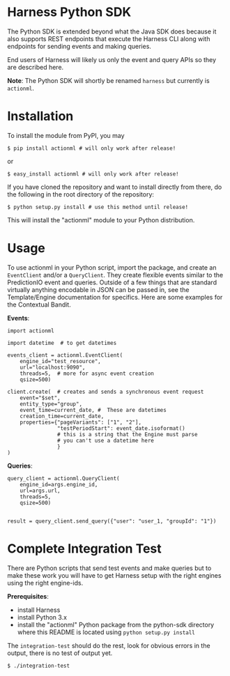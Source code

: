 # Harness Python SDK

The Python SDK is extended beyond what the Java SDK does because it also supports REST endpoints that execute the Harness CLI along with endpoints for sending events and making queries.

End users of Harness will likely us only the event and query APIs so they are described here.

**Note**: The Python SDK will shortly be renamed `harness` but currently is `actionml`.


# Installation

To install the module from PyPI, you may

    $ pip install actionml # will only work after release!

or

    $ easy_install actionml # will only work after release!

If you have cloned the repository and want to install directly from there,
do the following in the root directory of the repository:

    $ python setup.py install # use this method until release!

This will install the "actionml" module to your Python distribution.


# Usage

To use actionml in your Python script, import the package, and create an `EventClient` and/or a `QueryClient`. They create flexible events similar to the PredictionIO event and queries. Outside of a few things that are standard virtually anything encodable in JSON can be passed in, see the Template/Engine documentation for specifics. Here are some examples for the Contextual Bandit.

**Events**:

    import actionml
    
    import datetime  # to get datetimes

    events_client = actionml.EventClient(
        engine_id="test_resource",
        url="localhost:9090",
        threads=5,  # more for async event creation
        qsize=500)    
        
    client.create(  # creates and sends a synchronous event request
        event="$set",
        entity_type="group",
        event_time=current_date, #  These are datetimes
        creation_time=current_date,
        properties={"pageVariants": ["1", "2"],
                    "testPeriodStart": event_date.isoformat()
                    # this is a string that the Engine must parse
                    # you can't use a datetime here
                    }
    )

**Queries**:   

    query_client = actionml.QueryClient(
        engine_id=args.engine_id,
        url=args.url,
        threads=5,
        qsize=500)


    result = query_client.send_query({"user": "user_1, "groupId": "1"})
  
# Complete Integration Test

There are Python scripts that send test events and make queries but to make these work you will have to get Harness setup with the right engines using the right engine-ids.

**Prerequisites**:

 - install Harness
 - install Python 3.x
 - install the "actionml" Python package from the python-sdk directory where this README is located using `python setup.py install`

The `integration-test` should do the rest, look for obvious errors in the output, there is no test of output yet.

    $ ./integration-test
 

  
    
    